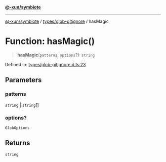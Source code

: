 [**@-xun/symbiote**](../../../README.md)

***

[@-xun/symbiote](../../../README.md) / [types/glob-gitignore](../README.md) / hasMagic

# Function: hasMagic()

> **hasMagic**(`patterns`, `options`?): `string`

Defined in: [types/glob-gitignore.d.ts:23](https://github.com/Xunnamius/symbiote/blob/e3c8f9ab2680e6eaa30465c77954050484c7c41e/types/glob-gitignore.d.ts#L23)

## Parameters

### patterns

`string` | `string`[]

### options?

`GlobOptions`

## Returns

`string`
